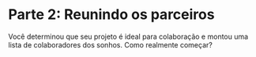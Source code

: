 # Parte 2: Reunindo os parceiros

Você determinou que seu projeto é ideal para colaboração e montou uma lista de colaboradores dos sonhos. Como realmente começar?

